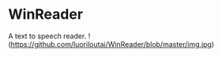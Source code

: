 # WinReader
A text to speech reader.
!(https://github.com/luoriloutai/WinReader/blob/master/img.jpg)
